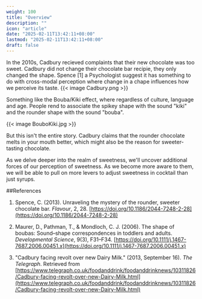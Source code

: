```yaml
---
weight: 100
title: "Overview"
description: ""
icon: "article"
date: "2025-02-11T13:42:11+08:00"
lastmod: "2025-02-11T13:42:11+08:00"
draft: false
---
```


In the 2010s, Cadbury recieved complaints that their new chocolate was too sweet. Cadbury did not change their chocolate bar recipie, they only changed the shape.
Spence [1] a Psychologist suggest it has something to do with cross-modal perception where change in a chape influences how we perceive its taste.
{{< image Cadbury.png >}}

Something like the Bouba/Kiki effect, where regardless of culture, language and age. People rend to associate the spikey shape with the sound "kiki" and the rounder shape with the sound "bouba".

{{< image BouboKiki.jpg >}}

But this isn't the entire story. Cadbury claims that the rounder chocolate melts in your mouth better, which might also be the reason for sweeter-tasting chocolate. 

As we delve deeper into the realm of sweetness, we'll uncover additional forces of our perception of sweetness. As we become more aware to them, we will be able to pull on more levers to adjust sweetness in cocktail than just syrups.

##References

1. Spence, C. (2013). Unraveling the mystery of the rounder, sweeter chocolate bar. *Flavour*, 2, 28. [https://doi.org/10.1186/2044-7248-2-28](https://doi.org/10.1186/2044-7248-2-28)  

2. Maurer, D., Pathman, T., & Mondloch, C. J. (2006). The shape of boubas: Sound–shape correspondences in toddlers and adults. *Developmental Science*, 9(3), F31–F34. [https://doi.org/10.1111/j.1467-7687.2006.00451.x](https://doi.org/10.1111/j.1467-7687.2006.00451.x)  
3. "Cadbury facing revolt over new Dairy Milk." (2013, September 16). *The Telegraph*. Retrieved from [https://www.telegraph.co.uk/foodanddrink/foodanddrinknews/10311826/Cadbury-facing-revolt-over-new-Dairy-Milk.html](https://www.telegraph.co.uk/foodanddrink/foodanddrinknews/10311826/Cadbury-facing-revolt-over-new-Dairy-Milk.html)  

